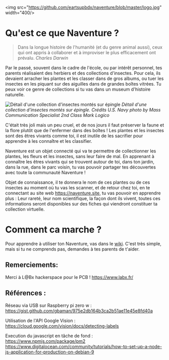 <img src="https://github.com/eartsupbdx/naventure/blob/master/logo.jpg" width="400/>

# Qu'est ce que Naventure ?

> Dans la longue histoire de l'humanité (et du genre animal aussi), ceux qui ont appris à collaborer et à improviser le plus efficacement ont prévalu.
> *Charles Darwin*

Par le passé, souvent dans le cadre de l'école, ou par intérêt personnel, tes parents réalisaient des herbiers et des collections d'insectes.
Pour cela, ils devaient arracher les plantes et les classer dans de gros albums, ou tuer les insectes en les piquant sur des aiguilles dans de grandes boîtes vitrées.
Tu peux voir ce genre de collections si tu vas dans un museum d'histoire naturelle.

![Détail d'une collection d'insectes montés sur épingle](https://upload.wikimedia.org/wikipedia/commons/thumb/0/02/US_Navy_100506-N-7498L-152_Sailors_assigned_to_the_entomology_division_of_Navy_Environmental_and_Preventive_Medicine_%28NEPMU%29_6_at_Joint_Base_Pearl_Harbor-Hickam_collect_various_insects_for_study.jpg/2560px-thumbnail.jpg)
*Détail d'une collection d'insectes montés sur épingle. Crédits U.S. Navy photo by Mass Communication Specialist 2nd Class Mark Logico*

C'était très joli mais un peu cruel, et de nos jours il faut préserver la faune et la flore plutôt que de l'enfermer dans des boîtes ! Les plantes et les insectes sont des êtres vivants comme toi, il est inutile de les sacrifier pour apprendre à les connaître et les classifier.

Naventure est un objet connecté qui va te permettre de collectionner les plantes, les fleurs et les insectes, sans leur faire de mal.
En apprenant à connaître les êtres vivants qui se trouvent autour de toi, dans ton jardin, dans la rue, dans le parc voisin, tu vas pouvoir partager tes découvertes avec toute la communauté Naventure !

Objet de connaissance, il te donnera le nom de ces plantes ou de ces insectes au moment où tu vas les scanner, et de retour chez toi, en te connectant au site web https://naventure.site, tu vas pouvoir en apprendre plus :
Leur rareté, leur nom scientifique, la façon dont ils vivent, toutes ces informations seront disponibles sur des fiches qui viendront constituer ta collection virtuelle.

# Comment ca marche ?

Pour apprendre à utiliser ton Naventure, vas dans le [wiki](https://github.com/eartsupbdx/naventure/wiki/1---Mise-en-route).
C'est très simple, mais si tu ne comprends pas, demandes à tes parents de t'aider.

## Remerciements:
Merci à L@Bx hackerspace pour le PCB !
https://www.labx.fr/

## Références :
Réseau via USB sur Raspberry pi zero w :
https://gist.github.com/gbaman/975e2db164b3ca2b51ae11e45e8fd40a

Utilisation de l'API Google Vision :
https://cloud.google.com/vision/docs/detecting-labels

Execution du javascript en tâche de fond :
https://www.npmjs.com/package/pm2
https://www.digitalocean.com/community/tutorials/how-to-set-up-a-node-js-application-for-production-on-debian-9
